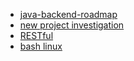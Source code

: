 - [java-backend-roadmap](roadmap.md)
- [new project investigation](legacy.md)
- [RESTful](RESTful.md)
- [bash linux](linux.md)
